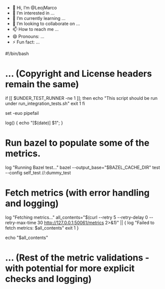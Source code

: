 - 👋 Hi, I’m @LeojMarco
- 👀 I’m interested in ...
- 🌱 I’m currently learning ...
- 💞️ I’m looking to collaborate on ...
- 📫 How to reach me ...
- 😄 Pronouns: ...
- ⚡ Fun fact: ...

<!---
LeojMarco/LeojMarco is a ✨ special ✨ repository because its `README.md` (this file) appears on your GitHub profile.
You can click the Preview link to take a look at your changes.
--->
#!/bin/bash
# ... (Copyright and License headers remain the same)

if [[ $UNDER_TEST_RUNNER -ne 1 ]]; then
  echo "This script should be run under run_integration_tests.sh"
  exit 1
fi

set -euo pipefail

log() { echo "[$(date)] $1"; }

# Run bazel to populate some of the metrics.
log "Running Bazel test..."
bazel --output_base="$BAZEL_CACHE_DIR" test --config self_test //:dummy_test

# Fetch metrics (with error handling and logging)
log "Fetching metrics..."
all_contents="$(curl --retry 5 --retry-delay 0 --retry-max-time 30 http://127.0.0.1:50061/metrics 2>&1)" || {
  log "Failed to fetch metrics: $all_contents"
  exit 1
}

echo "$all_contents"

# ... (Rest of the metric validations - with potential for more explicit checks and logging)
